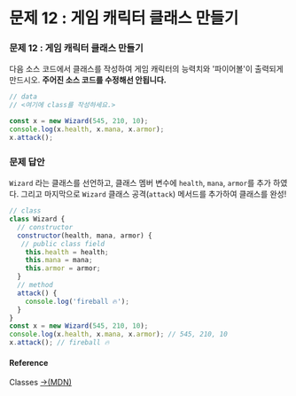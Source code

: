 # 문제 12 : 게임 캐릭터 클래스 만들기

### 문제 12 : 게임 캐릭터 클래스 만들기

다음 소스 코드에서 클래스를 작성하여 게임 캐릭터의 능력치와 '파이어볼'이 출력되게 만드시오. **주어진 소스 코드를 수정해선 안됩니다.**

```javascript
// data
// <여기에 class를 작성하세요.>

const x = new Wizard(545, 210, 10);
console.log(x.health, x.mana, x.armor);
x.attack();
```



### 문제 답안

`Wizard` 라는 클래스를 선언하고, 클래스 멤버 변수에 `health`, `mana`, `armor`를 추가 하였다. 그리고 마지막으로 `Wizard` 클래스 공격\(`attack`\) 메서드를 추가하여 클래스를 완성!

```javascript
// class
class Wizard {
  // constructor
  constructor(health, mana, armor) {
   // public class field
    this.health = health;
    this.mana = mana;
    this.armor = armor;
  }
  // method
  attack() {
    console.log('fireball 🔥');
  }
}
const x = new Wizard(545, 210, 10);
console.log(x.health, x.mana, x.armor); // 545, 210, 10
x.attack(); // fireball 🔥
```

#### Reference

Classes [→\(MDN\)](https://developer.mozilla.org/ko/docs/Web/JavaScript/Reference/Classes)

